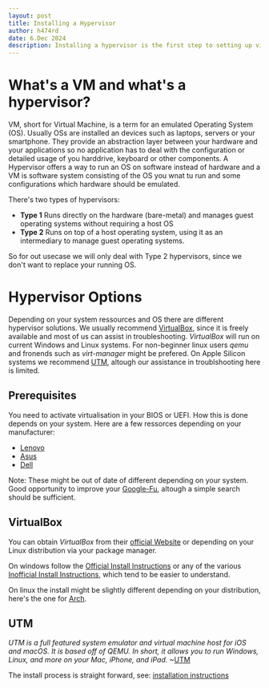 ```yaml
---
layout: post
title: Installing a Hypervisor
author: h474rd
date: 6.Dec 2024
description: Installing a hypervisor is the first step to setting up virtual machines or even a whole lab. This guide will give you some basics on hypervisors and show you how to set one up to start your hacking journey.
---
```


# What's a VM and what's a hypervisor?

VM, short for Virtual Machine, is a term for an emulated Operating System (OS). Usually OSs are installed an devices such as laptops, servers or your smartphone. They provide an abstraction layer between your hardware and your applications so no application has to deal with the configuration or detailed usage of you harddrive, keyboard or other components. A Hypervisor offers a way to run an OS on software instead of hardware and a VM is software system consisting of the OS you wnat tu run and some configurations which hardware should be emulated.

There's two types of hypervisors:
- **Type 1** Runs directly on the hardware (bare-metal) and manages guest operating systems without requiring a host OS
- **Type 2** Runs on top of a host operating system, using it as an intermediary to manage guest operating systems.

So for out usecase we will only deal with Type 2 hypervisors, since we don't want to replace your running OS.

# Hypervisor Options

Depending on your system ressources and OS there are different hypervisor solutions. We usually recommend [VirtualBox](https://www.virtualbox.org), since it is freely available and most of us can assist in troubleshooting. *VirtualBox* will run on current Windows and Linux systems. For non-beginner linux users *qemu* and fronends such as *virt-manager* might be prefered. On Apple Silicon systems we recommend [UTM](https://mac.getutm.app), altough our assistance in troublshooting here is limited.

## Prerequisites

You need to activate virtualisation in your BIOS or UEFI. How this is done depends on your system.
Here are a few ressorces depending on your manufacturer:
- [Lenovo](https://support.lenovo.com/de/en/solutions/ht500006-how-to-enable-virtualization-technology-on-lenovo-computers)
- [Asus](https://www.asus.com/support/faq/1045141/)
- [Dell](https://www.dell.com/support/kbdoc/en-us/000195978/how-to-enable-or-disable-hardware-virtualization-on-dell-systems)

Note: These might be out of date of different depending on your system. Good opportunity to improve your [Google-Fu](https://tryhackme.com/r/resources/blog/google-fu), altough a simple search should be sufficient.

## VirtualBox

You can obtain *VirtualBox* from their [official Website](https://www.virtualbox.org/wiki/Downloads) or depending on your Linux distribution via your package manager.

On windows follow the [Official Install Instructions](https://www.virtualbox.org/manual/topics/installation.html#installation_windows) or any of the various [Inofficial Install Instructions](https://www.wikihow.com/Install-VirtualBox), which tend to be easier to understand.

On linux the install might be slightly different depending on your distribution, here's the one for [Arch](https://wiki.archlinux.org/title/VirtualBox#Installation_steps_for_Arch_Linux_hosts).

## UTM

*UTM is a full featured system emulator and virtual machine host for iOS and macOS. It is based off of QEMU. In short, it allows you to run Windows, Linux, and more on your Mac, iPhone, and iPad.* ~[UTM](https://docs.getutm.app/#what-is-utm)

The install process is straight forward, see: [installation instructions](https://docs.getutm.app/installation/macos/#installation)
